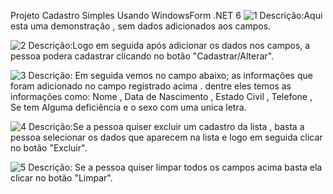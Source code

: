 Projeto Cadastro Simples Usando WindowsForm .NET 6
![1](https://github.com/falkAnonymous/CadastroWinform/assets/107887516/d23e4870-e696-4b83-abe6-d2726a32a337)
Descrição:Aqui esta uma demonstração , sem dados adicionados aos campos.

![2](https://github.com/falkAnonymous/CadastroWinform/assets/107887516/1683d28b-7d88-4dff-b946-e0d44c910361)
Descrição:Logo em seguida após adicionar os dados nos campos, a pessoa podera cadastrar clicando no botão "Cadastrar/Alterar".

![3](https://github.com/falkAnonymous/CadastroWinform/assets/107887516/204838ec-d682-46b3-a809-61fbe08a7cbe)
Descrição: Em seguida vemos no campo abaixo; as informações que foram adicionado no campo registrado acima . 
dentre eles temos as informações como: Nome , Data de Nascimento , Estado Civil , Telefone , Se tem Alguma deficiência e o sexo com uma unica letra.

![4](https://github.com/falkAnonymous/CadastroWinform/assets/107887516/9c8eacb1-bbec-4711-a14a-c1f61b40db29)
Descrição:Se a pessoa quiser excluir um cadastro da lista , basta a pessoa selecionar os dados que aparecem na lista e logo em seguida clicar no botão "Excluir".

![5](https://github.com/falkAnonymous/CadastroWinform/assets/107887516/42a718f0-543c-4ad2-9289-16689fbd34f8)
Descrição: Se a pessoa quiser limpar todos os campos acima basta ela clicar no botão "Limpar".
